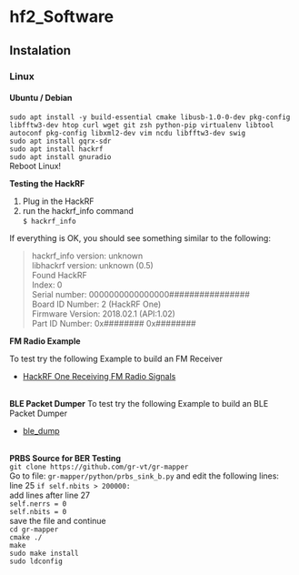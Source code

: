 # hf2_Software

## Instalation

### Linux
#### Ubuntu / Debian
`sudo apt install -y build-essential cmake libusb-1.0-0-dev pkg-config libfftw3-dev htop curl wget git zsh python-pip virtualenv libtool autoconf pkg-config libxml2-dev vim ncdu libfftw3-dev swig`<br>
`sudo apt install gqrx-sdr`<br>
`sudo apt install hackrf`<br>
`sudo apt install gnuradio`<br>
Reboot Linux!

**Testing the HackRF**

1. Plug in the HackRF
2. run the hackrf_info command<br>
`$ hackrf_info`

If everything is OK, you should see something similar to the following:

> hackrf_info version: unknown<br>
> libhackrf version: unknown (0.5)<br>
> Found HackRF<br>
> Index: 0<br>
> Serial number: 0000000000000000################<br>
> Board ID Number: 2 (HackRF One)<br>
> Firmware Version: 2018.02.1 (API:1.02)<br>
> Part ID Number: 0x######## 0x########<br>

**FM Radio Example**

To test try the following Example to build an FM Receiver
* [HackRF One Receiving FM Radio Signals](https://www.youtube.com/watch?v=ye8wFVPF4wI)
<br><br>

**BLE Packet Dumper**
To test try the following Example to build an BLE Packet Dumper
* [ble_dump](https://github.com/drtyhlpr/ble_dump)
<br><br>

**PRBS Source for BER Testing**<br>
`git clone https://github.com/gr-vt/gr-mapper`<br>
Go to file: `gr-mapper/python/prbs_sink_b.py` and edit the following lines:<br>
line 25 `if self.nbits > 200000:`<br>
add lines after line 27 <br>
`self.nerrs = 0`<br>
`self.nbits = 0`<br>
save the file and continue<br>
`cd gr-mapper`<br>
`cmake ./`<br>
`make`<br>
`sudo make install`<br>
`sudo ldconfig`<br>
<br><br>

 
